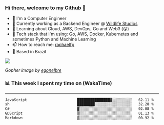 ### Hi there, welcome to my Github 👋

- 📖 I'm a Computer Engineer
- 🔭 Currently working as a Backend Engineer @ [Wildlife Studios](https://wildlifestudios.com/)
- 🌱 Learning about Cloud, AWS, DevOps, Go and Web3 (😲)
- 🚀 Tech stack that I'm using: Go, AWS, Docker, Kubernetes and sometimes Python and Machine Learning
- 📫 How to reach me: [raphaelfp](https://linkedin.com/in/raphaelfp)
- 🏡 Based in Brazil

![](https://github.com/raphaelfp/gophers/blob/master/.thumb/animation/morning-coffee-3x.gif)

*Gopher image by [egonelbre](https://github.com/egonelbre/)*

### 📊 This week I spent my time on (WakaTime)

---

<!--START_SECTION:waka-->

```txt
JavaScript                       ███████████████▓░░░░░░░░░   62.11 %
sh                               ████████░░░░░░░░░░░░░░░░░   32.28 %
C#                               ▓░░░░░░░░░░░░░░░░░░░░░░░░   02.08 %
GDScript                         ▒░░░░░░░░░░░░░░░░░░░░░░░░   01.13 %
Markdown                         ▒░░░░░░░░░░░░░░░░░░░░░░░░   00.92 %
```

<!--END_SECTION:waka-->
